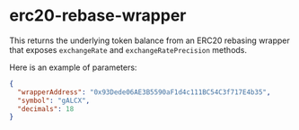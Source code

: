 # erc20-rebase-wrapper

This returns the underlying token balance from an ERC20 rebasing wrapper that exposes `exchangeRate` and `exchangeRatePrecision` methods.

Here is an example of parameters:

```json
{
  "wrapperAddress": "0x93Dede06AE3B5590aF1d4c111BC54C3f717E4b35",
  "symbol": "gALCX",
  "decimals": 18
}
```
